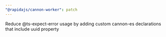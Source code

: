 ```yaml
---
"@rapidajs/cannon-worker": patch
---
```


Reduce @ts-expect-error usage by adding custom cannon-es declarations that include uuid property
